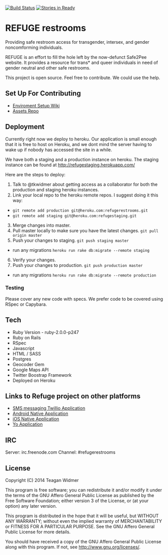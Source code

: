 [![Build Status](https://travis-ci.org/RefugeRestrooms/refugerestrooms.svg)](https://travis-ci.org/RefugeRestrooms/refugerestrooms) [![Stories in Ready](https://badge.waffle.io/RefugeRestrooms/refugerestrooms.png?label=ready)](https://waffle.io/RefugeRestrooms/refugerestrooms)
# REFUGE restrooms

Providing safe restroom access for transgender, intersex, and gender noncomforming individuals.

REFUGE is an effort to fill the hole left by the now-defunct Safe2Pee website. It provides a resource for trans\* and queer individuals in need of gender neutral and other safe restrooms.

This project is open source. Feel free to contribute. We could use the help.


## Set Up For Contributing
* [Enviroment Setup Wiki](https://github.com/RefugeRestrooms/refugerestrooms/wiki/Setting-up-the-Dev-Enviroment-for-Contributing-to-Refuge-Restrooms)
* [Assets Repo](https://github.com/RefugeRestrooms/refuge_assets)

## Deployment
Currently right now we deploy to heroku. Our application is small enough that it is free to host on Heroku, and we dont mind the server having to wake up if nobody has accessed the site in a while.

We have both a staging and a production instance on heroku. The staging instance can be found at http://refugestaging.herokuapp.com/

Here are the steps to deploy:
 1. Talk to @tkwidmer about getting access as a collaborator for both the production and staging heroku instances.
 2. Link your local repo to the heroku remote repos. I suggest doing it this way:
  * `git remote add production git@heroku.com:refugerestrooms.git`
  * `git remote add staging git@heroku.com:refugestaging.git`
 3. Merge changes into master.
 4. Pull master locally to make sure you have the latest changes. `git pull origin master`
 5. Push your changes to staging. `git push staging master`
  * run any migrations `heroku run rake db:migrate --remote staging`
 6. Verify your changes.
 7. Push your changes to production. `git push production master`
  * run any migrations `heroku run rake db:migrate --remote production`


### Testing

Please cover any new code with specs. We prefer code to be covered using RSpec or Capybara.



## Tech

* Ruby Version - ruby-2.0.0-p247
* Ruby on Rails
* RSpec
* Javascript
* HTML / SASS
* Postgres
* Geocoder Gem
* Google Maps API
* Twitter Boostrap Framework
* Deployed on Heroku

## Links to Refuge project on other platforms

- [SMS messaging Twillio Application](https://github.com/RefugeRestrooms/refugerest_sms)
- [Android Native Application](https://github.com/RefugeRestrooms/refugerestrooms-android)
- [iOS Native Application](https://github.com/RefugeRestrooms/refuge-ios)
- [Yo Application](https://github.com/raptortech-js/YoRestrooms)

## IRC

Server: irc.freenode.com
Channel: #refugerestrooms

## License

Copyright (C) 2014 Teagan Widmer

This program is free software; you can redistribute it and/or modify
it under the terms of the GNU Affero General Public License as published by
the Free Software Foundation; either version 3 of the License, or
(at your option) any later version.

This program is distributed in the hope that it will be useful,
but WITHOUT ANY WARRANTY; without even the implied warranty of
MERCHANTABILITY or FITNESS FOR A PARTICULAR PURPOSE.  See the
GNU Affero General Public License for more details.

You should have received a copy of the GNU Affero General Public License
along with this program.  If not, see <http://www.gnu.org/licenses/>.
